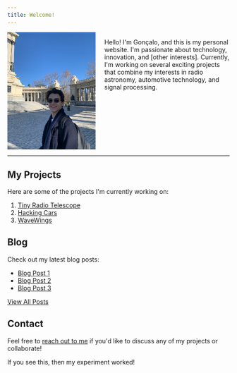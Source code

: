 ```yaml
---
title: Welcome!
---
```


<div style="display: flex; align-items: flex-start;">
  <img src="attachments/me2.jpg" alt="drawing" width="200" style="margin-right: 20px;"/>
  <div>
    <p>
      Hello! I'm Gonçalo, and this is my personal website. I'm passionate about technology, 
      innovation, and [other interests]. Currently, I'm working on several exciting projects 
      that combine my interests in radio astronomy, automotive technology, and signal processing.
    </p>
  </div>
  
</div>

---

## My Projects

Here are some of the projects I'm currently working on:

1. [Tiny Radio Telescope](/projects/radio-telescope)
2. [Hacking Cars](/projects/hacking-cars)
3. [WaveWings](/projects/wavewings)

## Blog

Check out my latest blog posts:

- [Blog Post 1](/blog/post1)
- [Blog Post 2](/blog/post2)
- [Blog Post 3](/blog/post3)

[View All Posts](/blog)

## Contact

Feel free to [reach out to me](/contact) if you'd like to discuss any of my projects or collaborate!

If you see this, then my experiment worked!